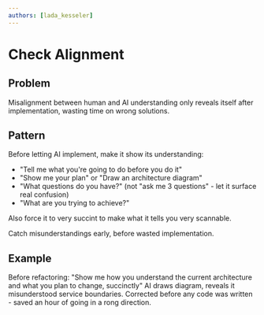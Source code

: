 ```yaml
---
authors: [lada_kesseler]
---
```


# Check Alignment

## Problem
Misalignment between human and AI understanding only reveals itself after implementation, wasting time on wrong solutions.

## Pattern
Before letting AI implement, make it show its understanding:
- "Tell me what you're going to do before you do it"
- "Show me your plan" or "Draw an architecture diagram"
- "What questions do you have?" (not "ask me 3 questions" - let it surface real confusion)
- "What are you trying to achieve?"

Also force it to very succint to make what it tells you very scannable.
 
Catch misunderstandings early, before wasted implementation. 

## Example
Before refactoring: "Show me how you understand the current architecture and what you plan to change, succinctly"
AI draws diagram, reveals it misunderstood service boundaries.
Corrected before any code was written - saved an hour of going in a rong direction.
